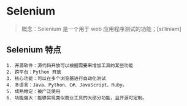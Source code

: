 # Selenium

>概念：Selenium 是一个用于 web 应用程序测试的功能；[sɪˈliniəm]

## Selenium 特点

```text
1. 开源软件：源代码开放可以根据需要来增加工具的某些功能
2. 跨平台：Python 开放
3. 核心功能：可以在多个浏览器进行自动化测试
4. 多语言：Java、Python、C#、JavaScript、Ruby。
5. 成熟稳定：被广泛使用
6. 功能强大：能够实现类似商业工具的大部分功能，且开源可定制。
```